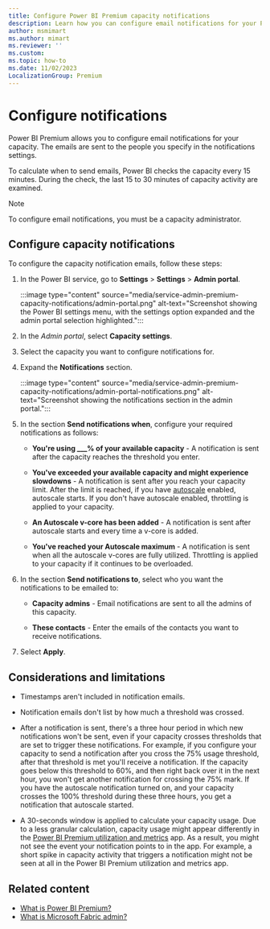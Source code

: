 ```yaml
---
title: Configure Power BI Premium capacity notifications
description: Learn how you can configure email notifications for your Power BI Premium capacities in the admin portal.
author: msmimart
ms.author: mimart
ms.reviewer: ''
ms.custom:
ms.topic: how-to
ms.date: 11/02/2023
LocalizationGroup: Premium
---
```


# Configure notifications

Power BI Premium allows you to configure email notifications for your capacity. The emails are sent to the people you specify in the notifications settings.

To calculate when to send emails, Power BI checks the capacity every 15 minutes. During the check, the last 15 to 30 minutes of capacity activity are examined.

>[!NOTE]
>To configure email notifications, you must be a capacity administrator.

## Configure capacity notifications

To configure the capacity notification emails, follow these steps:

1. In the Power BI service, go to **Settings** > **Settings** > **Admin portal**.

    :::image type="content" source="media/service-admin-premium-capacity-notifications/admin-portal.png" alt-text="Screenshot showing the Power BI settings menu, with the settings option expanded and the admin portal selection highlighted.":::

2. In the *Admin portal*, select **Capacity settings**.

3. Select the capacity you want to configure notifications for.

4. Expand the **Notifications** section.

    :::image type="content" source="media/service-admin-premium-capacity-notifications/admin-portal-notifications.png" alt-text="Screenshot showing the notifications section in the admin portal.":::

5. In the section **Send notifications when**, configure your required notifications as follows:

    * **You're using ___% of your available capacity** - A notification is sent after the capacity reaches the threshold you enter.

    * **You've exceeded your available capacity and might experience slowdowns** - A notification is sent after you reach your capacity limit. After the limit is reached, if you have [autoscale](/power-bi/enterprise/service-premium-auto-scale) enabled, autoscale starts. If you don't have autoscale enabled, throttling is applied to your capacity.

    * **An Autoscale v-core has been added** - A notification is sent after autoscale starts and every time a v-core is added.

    * **You've reached your Autoscale maximum** - A notification is sent when all the autoscale v-cores are fully utilized. Throttling is applied to your capacity if it continues to be overloaded.

6. In the section **Send notifications to**, select who you want the notifications to be emailed to:

    * **Capacity admins** - Email notifications are sent to all the admins of this capacity.

    * **These contacts** - Enter the emails of the contacts you want to receive notifications.

7. Select **Apply**.

## Considerations and limitations

* Timestamps aren't included in notification emails.

* Notification emails don't list by how much a threshold was crossed.

* After a notification is sent, there's a three hour period in which new notifications won't be sent, even if your capacity crosses thresholds that are set to trigger these notifications. For example, if you configure your capacity to send a notification after you cross the 75% usage threshold, after that threshold is met you'll receive a notification. If the capacity goes below this threshold to 60%, and then right back over it in the next hour, you won't get another notification for crossing the 75% mark. If you have the autoscale notification turned on, and your capacity crosses the 100% threshold during these three hours, you get a notification that autoscale started.

* A 30-seconds window is applied to calculate your capacity usage. Due to a less granular calculation, capacity usage might appear differently in the [Power BI Premium utilization and metrics](/power-bi/enterprise/service-premium-metrics-app) app. As a result, you might not see the event your notification points to in the app. For example, a short spike in capacity activity that triggers a notification might not be seen at all in the Power BI Premium utilization and metrics app.

## Related content

- [What is Power BI Premium?](/power-bi/enterprise/service-premium-what-is)
- [What is Microsoft Fabric admin?](microsoft-fabric-admin.md)
